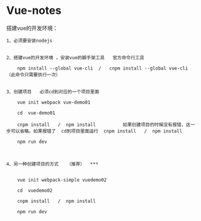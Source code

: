 # Vue-notes
搭建vue的开发环境：


	1、必须要安装nodejs


	2、搭建vue的开发环境 ，安装vue的脚手架工具   官方命令行工具

		npm install --global vue-cli  /   cnpm install --global vue-cli         （此命令只需要执行一次）

	
	3、创建项目   必须cd到对应的一个项目里面
			
		vue init webpack vue-demo01

		cd  vue-demo01 
		
		cnpm install   /  npm install          如果创建项目的时候没有报错，这一步可以省略。如果报错了  cd到项目里面运行  cnpm install   /  npm install
		
		npm run dev


	
	4、另一种创建项目的方式   （推荐）  ***
		

		vue init webpack-simple vuedemo02

		cd  vuedemo02
		
		cnpm install   /  npm install        
		
		npm run dev
